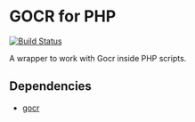 # GOCR for PHP

[![Build Status](http://ci.solire.fr:8080/job/shinbuntu-gocr/branch/master/badge/icon)](http://ci.solire.fr:8080/job/shinbuntu-gocr/branch/master/)

  A wrapper to work with Gocr inside PHP scripts.

## Dependencies

-  [gocr](http://jocr.sourceforge.net/)